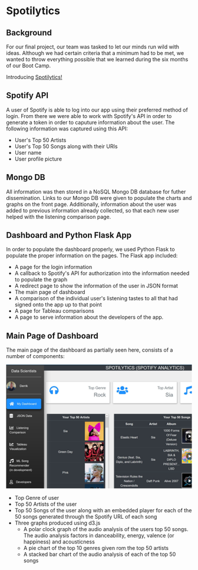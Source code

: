 # Spotilytics

## Background

For our final project, our team was tasked to let our minds run wild with ideas.  Although we had certain criteria that a minimum had to be met,  we wanted to throw everything possible that we learned during the six months of our Boot Camp.

Introducing [Spotilytics!](https://spotify-user-music-taste.herokuapp.com)

## Spotify API

A user of Spotify is able to log into our app using their preferred method of login.  From there we were able to work with Spotify's API in order to generate a token in order to caputure information about the user. The following information was captured using this API:

 - User's Top 50 Artists
 - User's Top 50 Songs along with their URIs
 - User name
 - User profile picture


## Mongo DB

All information was then stored in a NoSQL Mongo DB database for futher dissemination.  Links to our Mongo DB were given to populate the charts and graphs on the front page.  Additionally, information about the user was added to previous information already collected, so that each new user helped with the listening comparison page.

## Dashboard and Python Flask App

In order to populate the dashboard properly, we used Python Flask to populate the proper information on the pages.  The Flask app included:

 - A page for the login information
 - A callback to Spotify's API for authorization into the information needed to populate the graph
 - A redirect page to show the information of the user in JSON format
 - The main page of dashboard
 - A comparison of the individual user's listening tastes to all that had signed onto the app up to that point
 - A page for Tableau comparisons
 - A page to serve information about the developers of the app.

## Main Page of Dashboard

The main page of the dashboard as partially seen here, consists of a number of components:

![Spotify1](img/Spotify1.png)

 - Top Genre of user
 - Top 50 Artists of the user
 - Top 50 Songs of the user along with an embedded player for each of the 50 songs generated through the Spotify URL of each song
 - Three graphs produced using d3.js
   - A polar clock graph of the audio analysis of the users top 50 songs.  The audio analysis factors in danceability, energy, valence (or happiness) and acousticness
   - A pie chart of the top 10 genres given rom the top 50 artists
   - A stacked bar chart of the audio analysis of each of the top 50 songs 
